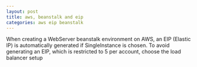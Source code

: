 ```yaml
---
layout: post
title: aws, beanstalk and eip
categories: aws eip beanstalk
---
```

When creating a WebServer beanstalk environment on AWS, an EIP (Elastic IP) is automatically generated if SingleInstance is chosen. To avoid generating an EIP, which is restricted to 5 per account, choose the load balancer setup
